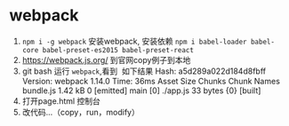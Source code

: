# webpack
1. `npm i -g webpack` 安装webpack, 安装依赖 `npm i babel-loader babel-core babel-preset-es2015 babel-preset-react`
2. https://webpack.js.org/ 到官网copy例子到本地
3. git bash 运行 `webpack`,看到
  如下结果
  Hash: a5d289a022d184d8fbff
  Version: webpack 1.14.0
  Time: 36ms
    Asset     Size  Chunks             Chunk Names
  bundle.js  1.42 kB       0  [emitted]  main
   [0] ./app.js 33 bytes {0} [built]
 4. 打开page.html 控制台
 5. 改代码...（copy，run，modify）
